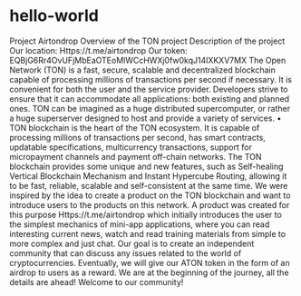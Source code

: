 # hello-world
Project Airtondrop
Overview of the TON project
Description of the project
Our location: Https://t.me/airtondrop
Our token: EQBjG6Rr4OvUFjMbEaOTEoMlWCcHWXj0fw0kqJ14lXKXV7MX
The Open Network (TON) is a fast, secure, scalable and decentralized blockchain capable of processing millions of transactions per second if necessary. It is convenient for both the user and the service provider. Developers strive to ensure that it can accommodate all applications: both existing and planned ones. TON can be imagined as a huge distributed supercomputer, or rather a huge superserver designed to host and provide a variety of services.
• TON blockchain is the heart of the TON ecosystem. It is capable of processing millions of transactions per second, has smart contracts, updatable specifications, multicurrency transactions, support for micropayment channels and payment off-chain networks. The TON blockchain provides some unique and new features, such as Self-healing Vertical Blockchain Mechanism and Instant Hypercube Routing, allowing it to be fast, reliable, scalable and self-consistent at the same time.
We were inspired by the idea to create a product on the TON blockchain and want to introduce users to the products on this network. A product was created for this purpose Https://t.me/airtondrop which initially introduces the user to the simplest mechanics of mini-app applications, where you can read interesting current news, watch and read training materials from simple to more complex and just chat. Our goal is to create an independent community that can discuss any issues related to the world of cryptocurrencies. Eventually, we will give our ATON token in the form of an airdrop to users as a reward. We are at the beginning of the journey, all the details are ahead! Welcome to our community!
